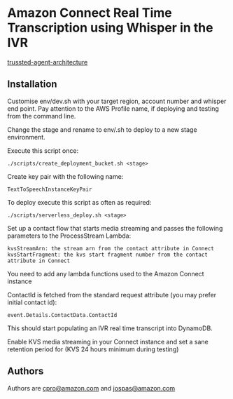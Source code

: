 # Amazon Connect Real Time Transcription using Whisper in the IVR

[trussted-agent-architecture](./architecture/AgentArchitecture.png)

## Installation

Customise env/dev.sh with your target region, account number and whisper end point. Pay attention to the AWS Profile name, if deploying and testing from the command line.

Change the stage and rename to env/<stage>.sh to deploy to a new stage environment.

Execute this script once:

    ./scripts/create_deployment_bucket.sh <stage>

Create key pair with the following name:

```
TextToSpeechInstanceKeyPair
```

To deploy execute this script as often as required:

    ./scripts/serverless_deploy.sh <stage>

Set up a contact flow that starts media streaming and passes the following parameters to the ProcessStream Lambda:

    kvsStreamArn: the stream arn from the contact attribute in Connect
    kvsStartFragment: the kvs start fragment number from the contact attribute in Connect

You need to add any lambda functions used to the Amazon Connect instance

ContactId is fetched from the standard request attribute (you may prefer initial contact id):

    event.Details.ContactData.ContactId

This should start populating an IVR real time transcript into DynamoDB.

Enable KVS media streaming in your Connect instance and set a sane retention period for (KVS 24 hours minimum during testing)

## Authors

Authors are cpro@amazon.com and jospas@amazon.com
